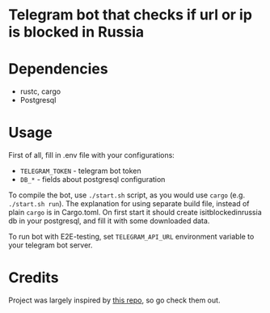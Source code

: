 # Telegram bot that checks if url or ip is blocked in Russia

# Dependencies
- rustc, cargo
- Postgresql

# Usage
First of all, fill in .env file with your configurations:
- `TELEGRAM_TOKEN` - telegram bot token
- `DB_*` - fields about postgresql configuration

To compile the bot, use `./start.sh` script, as you would use `cargo` (e.g.
`./start.sh run`). The explanation for using separate build file, instead of
plain `cargo` is in Cargo.toml. On first start it should create
isitblockedinrussia db in your postgresql, and fill it with some downloaded
data.

To run bot with E2E-testing, set `TELEGRAM_API_URL` environment variable to your
telegram bot server.

# Credits
Project was largely inspired by 
[this repo](https://github.com/deNULL/isitblockedinrussia.com),
so go check them out.
